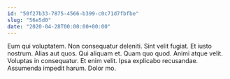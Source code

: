 ```yaml
---
id: "50f27b33-7875-4566-b399-c0c71d7fbfbe"
slug: "56e5d0"
date: "2020-04-28T00:00:00+00:00"
---
```


Eum qui voluptatem. Non consequatur deleniti. Sint velit fugiat. Et iusto nostrum. Alias aut quos. Qui aliquam et. Quam quo quod. Animi atque velit. Voluptas in consequatur. Et enim velit. Ipsa explicabo recusandae. Assumenda impedit harum. Dolor mo.
